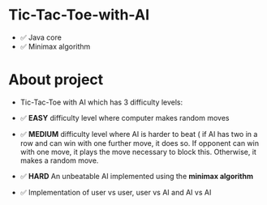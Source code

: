 # Tic-Tac-Toe-with-AI

- ✅ Java core
- ✅ Minimax algorithm

# About project

- Tic-Tac-Toe with AI which has 3 difficulty levels:

- ✅ **EASY** difficulty level where computer makes random moves

- ✅ **MEDIUM** difficulty level where AI is harder to beat ( if AI has two in a row and can win with one further move, it does so. If opponent can win with one move, it plays the move necessary to block this. Otherwise, it makes a random move.

- ✅ **HARD** An unbeatable AI implemented using the **minimax algorithm**

- ✅ Implementation of user vs user, user vs AI and AI vs AI
